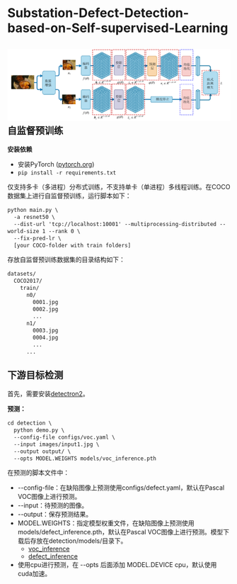 # Substation-Defect-Detection-based-on-Self-supervised-Learning
![image](https://github.com/L-iffer/Substation-Defect-Detection-based-on-Self-supervised-Learning/blob/master/images/SimSiamPro.png)
自监督预训练
------
__安装依赖__

* 安装PyTorch ([pytorch.org](https://pytorch.org/))
* `pip install -r requirements.txt`

仅支持多卡（多进程）分布式训练，不支持单卡（单进程）多线程训练。在COCO数据集上进行自监督预训练，运行脚本如下：

```
python main.py \  
  -a resnet50 \
  --dist-url 'tcp://localhost:10001' --multiprocessing-distributed --world-size 1 --rank 0 \
  --fix-pred-lr \
  [your COCO-folder with train folders]
```
存放自监督预训练数据集的目录结构如下：

```
datasets/
  COCO2017/
    train/
      n0/
        0001.jpg
        0002.jpg
        ...
      n1/
        0003.jpg
        0004.jpg
        ...
      ...
```
下游目标检测
------
首先，需要安装[detectron2](https://github.com/facebookresearch/detectron2/blob/main/INSTALL.md)。

__预测：__

```
cd detection \
  python demo.py \
  --config-file configs/voc.yaml \
  --input images/input1.jpg \
  --output output/ \
  --opts MODEL.WEIGHTS models/voc_inference.pth
```
在预测的脚本文件中：  
* --config-file：在缺陷图像上预测使用configs/defect.yaml，默认在Pascal VOC图像上进行预测。
* --input：待预测的图像。
* --output：保存预测结果。
* MODEL.WEIGHTS：指定模型权重文件，在缺陷图像上预测使用models/defect_inference.pth，默认在Pascal VOC图像上进行预测。模型下载后存放在detection/models/目录下。
  * [voc_inference](https://pan.baidu.com/s/1yzQLi6K_NmXCjLjUGEBFPA?pwd=4ubz)
  * [defect_inference](https://pan.baidu.com/s/1q565w3FmpZqZNwR5M4xAuA?pwd=fcy4)
* 使用cpu进行预测，在 --opts 后面添加 MODEL.DEVICE cpu，默认使用cuda加速。
